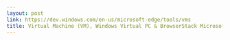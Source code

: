 ```yaml
---
layout: post
link: https://dev.windows.com/en-us/microsoft-edge/tools/vms
title: Virtual Machine (VM), Windows Virtual PC & BrowserStack Microsoft Edge Dev
---
```


